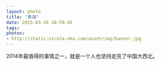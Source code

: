 ```yaml
---
layout: photo
title: "青海"
date: 2015-03-26 18:59:45
tags:
photos:
- http://static.virola-eko.com/asset/img/banner.jpg
---
```


2014年最值得的事情之一，就是一个人也坚持走完了中国大西北。
